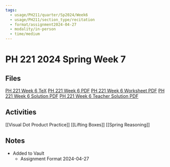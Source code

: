 ```yaml
---
tags:
  - usage/PH211/quarter/Sp2024/Week6
  - usage/PH211/section_type/recitation
  - format/assignment2024-04-27
  - modality/in-person
  - time/medium
---
```

# PH 221 2024 Spring Week 7
## Files
[PH 221 Week 6 TeX](PH_221_Week_6.tex)
[PH 221 Week 6 PDF](PH_221_Week_6.pdf)
[PH 221 Week 6 Worksheet PDF](PH_221_Week_6-Worksheet.pdf)
[PH 221 Week 6 Solution PDF](PH_221_Week_6-Solution.pdf)
[PH 221 Week 6 Teacher Solution PDF](PH_221_Week_6-Teacher_Solution.pdf)
## Activities
[[Visual Dot Product Practice]]
[[Lifting Boxes]]
[[Spring Reasoning]]
## Notes
* Added to Vault
	* Assignment Format 2024-04-27